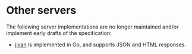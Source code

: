 # Other servers

The following server implementations are no longer maintained and/or implement early drafts of the specification:

* [jivan](https://github.com/go-spatial/jivan) is implemented in Go, and supports JSON and HTML responses.
